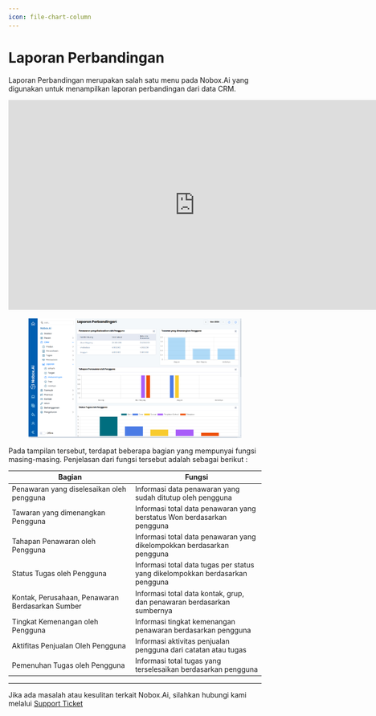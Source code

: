 ```yaml
---
icon: file-chart-column
---
```


# Laporan Perbandingan

Laporan Perbandingan merupakan salah satu menu pada Nobox.Ai yang digunakan untuk menampilkan laporan perbandingan dari data CRM.

<iframe width="742" height="418" src="https://www.youtube.com/embed/h_bAurpA3hc" title="Pengenalan Tampilan NoBox" frameborder="0" allow="accelerometer; autoplay; clipboard-write; encrypted-media; gyroscope; picture-in-picture; web-share" referrerpolicy="strict-origin-when-cross-origin" allowfullscreen></iframe>


<figure><img src="../../.gitbook/assets/3. Laporan Perbandingan.png" alt=""><figcaption></figcaption></figure>

Pada tampilan tersebut, terdapat beberapa bagian yang mempunyai fungsi masing-masing. Penjelasan dari fungsi tersebut adalah sebagai berikut :

<table><thead><tr><th width="231.4000244140625">Bagian</th><th>Fungsi</th></tr></thead><tbody><tr><td>Penawaran yang diselesaikan oleh pengguna </td><td>Informasi data penawaran yang sudah ditutup oleh pengguna</td></tr><tr><td>Tawaran yang dimenangkan Pengguna</td><td>Informasi total data penawaran yang berstatus Won berdasarkan pengguna</td></tr><tr><td>Tahapan Penawaran oleh Pengguna</td><td>Informasi total data penawaran yang dikelompokkan berdasarkan pengguna</td></tr><tr><td>Status Tugas oleh Pengguna</td><td>Informasi total data tugas per status yang dikelompokkan berdasarkan pengguna</td></tr><tr><td>Kontak, Perusahaan, Penawaran Berdasarkan Sumber</td><td>Informasi total data kontak, grup, dan penawaran berdasarkan sumbernya</td></tr><tr><td>Tingkat Kemenangan oleh Pengguna</td><td>Informasi tingkat kemenangan penawaran berdasarkan pengguna</td></tr><tr><td>Aktifitas Penjualan Oleh Pengguna</td><td>Informasi aktivitas penjualan pengguna dari catatan atau tugas</td></tr><tr><td>Pemenuhan Tugas oleh Pengguna</td><td>Informasi total tugas yang terselesaikan berdasarkan pengguna</td></tr></tbody></table>

***

Jika ada masalah atau kesulitan terkait Nobox.Ai, silahkan hubungi kami melalui [Support Ticket](https://crm.nobox.ai/clients/tickets)
